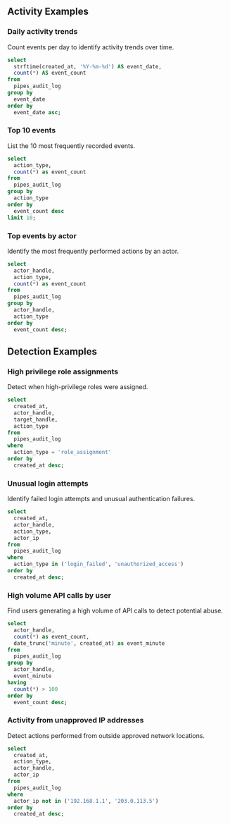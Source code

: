 ## Activity Examples

### Daily activity trends

Count events per day to identify activity trends over time.

```sql
select
  strftime(created_at, '%Y-%m-%d') AS event_date,
  count(*) AS event_count
from
  pipes_audit_log
group by
  event_date
order by
  event_date asc;
```

### Top 10 events

List the 10 most frequently recorded events.

```sql
select
  action_type,
  count(*) as event_count
from
  pipes_audit_log
group by
  action_type
order by
  event_count desc
limit 10;
```

### Top events by actor

Identify the most frequently performed actions by an actor.

```sql
select
  actor_handle,
  action_type,
  count(*) as event_count
from
  pipes_audit_log
group by
  actor_handle,
  action_type
order by
  event_count desc;
```

## Detection Examples

### High privilege role assignments

Detect when high-privilege roles were assigned.

```sql
select
  created_at,
  actor_handle,
  target_handle,
  action_type
from
  pipes_audit_log
where
  action_type = 'role_assignment'
order by
  created_at desc;
```

### Unusual login attempts

Identify failed login attempts and unusual authentication failures.

```sql
select
  created_at,
  actor_handle,
  action_type,
  actor_ip
from
  pipes_audit_log
where
  action_type in ('login_failed', 'unauthorized_access')
order by
  created_at desc;
```

### High volume API calls by user

Find users generating a high volume of API calls to detect potential abuse.

```sql
select
  actor_handle,
  count(*) as event_count,
  date_trunc('minute', created_at) as event_minute
from
  pipes_audit_log
group by
  actor_handle,
  event_minute
having
  count(*) > 100
order by
  event_count desc;
```

### Activity from unapproved IP addresses

Detect actions performed from outside approved network locations.

```sql
select
  created_at,
  action_type,
  actor_handle,
  actor_ip
from
  pipes_audit_log
where
  actor_ip not in ('192.168.1.1', '203.0.113.5')
order by
  created_at desc;
```

